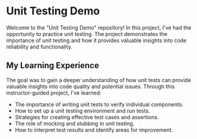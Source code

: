 # Unit Testing Demo 

Welcome to the "Unit Testing Demo" repository! In this project, I've had the opportunity to practice unit testing. The project demonstrates the importance of unit testing and how it provides valuable insights into code reliability and functionality.

## My Learning Experience

The goal was to gain a deeper understanding of how unit tests can provide valuable insights into code quality and potential issues. Through this instructor-guided project, I've learned:

- The importance of writing unit tests to verify individual components.
- How to set up a unit testing environment and run tests.
- Strategies for creating effective test cases and assertions.
- The role of mocking and stubbing in unit testing.
- How to interpret test results and identify areas for improvement.

